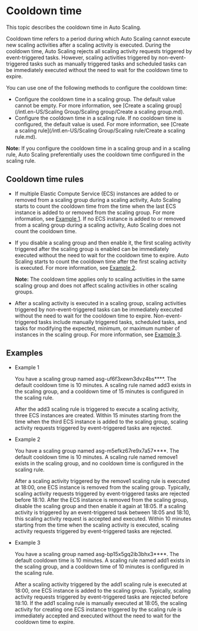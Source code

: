 # Cooldown time

This topic describes the cooldown time in Auto Scaling.

Cooldown time refers to a period during which Auto Scaling cannot execute new scaling activities after a scaling activity is executed. During the cooldown time, Auto Scaling rejects all scaling activity requests triggered by event-triggered tasks. However, scaling activities triggered by non-event-triggered tasks such as manually triggered tasks and scheduled tasks can be immediately executed without the need to wait for the cooldown time to expire.

You can use one of the following methods to configure the cooldown time:

-   Configure the cooldown time in a scaling group. The default value cannot be empty. For more information, see [Create a scaling group](/intl.en-US/Scaling Group/Scaling group/Create a scaling group.md).
-   Configure the cooldown time in a scaling rule. If no cooldown time is configured, the default value is used. For more information, see [Create a scaling rule](/intl.en-US/Scaling Group/Scaling rule/Create a scaling rule.md).

**Note:** If you configure the cooldown time in a scaling group and in a scaling rule, Auto Scaling preferentially uses the cooldown time configured in the scaling rule.

## Cooldown time rules

-   If multiple Elastic Compute Service \(ECS\) instances are added to or removed from a scaling group during a scaling activity, Auto Scaling starts to count the cooldown time from the time when the last ECS instance is added to or removed from the scaling group. For more information, see [Example 1](#section_d52_sbn_qfb). If no ECS instance is added to or removed from a scaling group during a scaling activity, Auto Scaling does not count the cooldown time.
-   If you disable a scaling group and then enable it, the first scaling activity triggered after the scaling group is enabled can be immediately executed without the need to wait for the cooldown time to expire. Auto Scaling starts to count the cooldown time after the first scaling activity is executed. For more information, see [Example 2](#section_d52_sbn_qfb).

    **Note:** The cooldown time applies only to scaling activities in the same scaling group and does not affect scaling activities in other scaling groups.

-   After a scaling activity is executed in a scaling group, scaling activities triggered by non-event-triggered tasks can be immediately executed without the need to wait for the cooldown time to expire. Non-event-triggered tasks include manually triggered tasks, scheduled tasks, and tasks for modifying the expected, minimum, or maximum number of instances in the scaling group. For more information, see [Example 3](#section_d52_sbn_qfb).

## Examples

-   Example 1

    You have a scaling group named asg-uf6f3xewn3dvz4bs\*\*\*\*. The default cooldown time is 10 minutes. A scaling rule named add3 exists in the scaling group, and a cooldown time of 15 minutes is configured in the scaling rule.

    After the add3 scaling rule is triggered to execute a scaling activity, three ECS instances are created. Within 15 minutes starting from the time when the third ECS instance is added to the scaling group, scaling activity requests triggered by event-triggered tasks are rejected.

-   Example 2

    You have a scaling group named asg-m5efkz67re9x7a57\*\*\*\*. The default cooldown time is 10 minutes. A scaling rule named remove1 exists in the scaling group, and no cooldown time is configured in the scaling rule.

    After a scaling activity triggered by the remove1 scaling rule is executed at 18:00, one ECS instance is removed from the scaling group. Typically, scaling activity requests triggered by event-triggered tasks are rejected before 18:10. After the ECS instance is removed from the scaling group, disable the scaling group and then enable it again at 18:05. If a scaling activity is triggered by an event-triggered task between 18:05 and 18:10, this scaling activity request is accepted and executed. Within 10 minutes starting from the time when the scaling activity is executed, scaling activity requests triggered by event-triggered tasks are rejected.

-   Example 3

    You have a scaling group named asg-bp15x5gq2ib3bhx3\*\*\*\*. The default cooldown time is 10 minutes. A scaling rule named add1 exists in the scaling group, and a cooldown time of 10 minutes is configured in the scaling rule.

    After a scaling activity triggered by the add1 scaling rule is executed at 18:00, one ECS instance is added to the scaling group. Typically, scaling activity requests triggered by event-triggered tasks are rejected before 18:10. If the add1 scaling rule is manually executed at 18:05, the scaling activity for creating one ECS instance triggered by the scaling rule is immediately accepted and executed without the need to wait for the cooldown time to expire.


